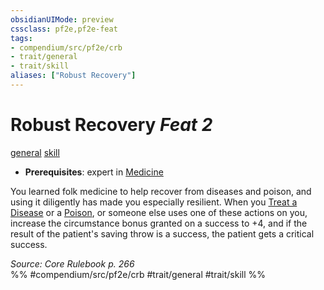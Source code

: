 ```yaml
---
obsidianUIMode: preview
cssclass: pf2e,pf2e-feat
tags:
- compendium/src/pf2e/crb
- trait/general
- trait/skill
aliases: ["Robust Recovery"]
---
```

# Robust Recovery  *Feat 2*  
[general](general.md "General Feat Trait")  [skill](skill.md "Skill Feat Trait")  

- **Prerequisites**: expert in [Medicine](skills.md#Medicine)

You learned folk medicine to help recover from diseases and poison, and using it diligently has made you especially resilient. When you [Treat a Disease](treat-disease.md) or a [Poison](treat-poison.md), or someone else uses one of these actions on you, increase the circumstance bonus granted on a success to +4, and if the result of the patient's saving throw is a success, the patient gets a critical success.

*Source: Core Rulebook p. 266*  
%% #compendium/src/pf2e/crb #trait/general #trait/skill %%